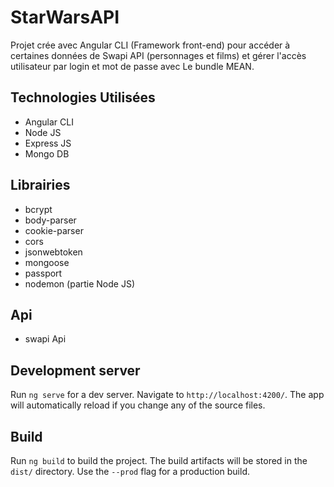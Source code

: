 # StarWarsAPI

Projet crée avec Angular CLI (Framework front-end) pour accéder à certaines données de Swapi API (personnages et films) et gérer l'accès utilisateur par login et mot de passe avec Le bundle MEAN.

 

## Technologies Utilisées

- Angular CLI
- Node JS
- Express JS
- Mongo DB

## Librairies

- bcrypt
- body-parser
- cookie-parser
- cors
- jsonwebtoken
- mongoose
- passport
- nodemon (partie Node JS)

## Api

- swapi Api

## Development server

Run `ng serve` for a dev server. Navigate to `http://localhost:4200/`. The app will automatically reload if you change any of the source files.

## Build

Run `ng build` to build the project. The build artifacts will be stored in the `dist/` directory. Use the `--prod` flag for a production build.

 

 

 
